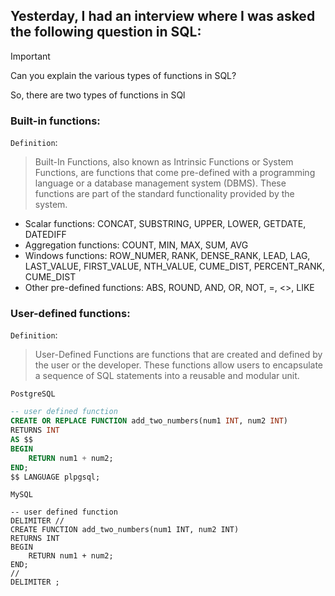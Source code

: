 ## Yesterday, I had an interview where I was asked the following question in SQL:
> [!IMPORTANT]
> Can you explain the various types of functions in SQL?

So, there are two types of functions in SQl
### Built-in functions:
`Definition`:
> Built-In Functions, also known as Intrinsic Functions or System Functions, are functions that come pre-defined with a programming language or a database management system (DBMS). These functions are part of the standard functionality provided by the system.
- Scalar functions:
CONCAT, SUBSTRING, UPPER, LOWER, GETDATE, DATEDIFF
- Aggregation functions:
COUNT, MIN, MAX, SUM, AVG
- Windows functions:
ROW_NUMER, RANK, DENSE_RANK, LEAD, LAG, LAST_VALUE, FIRST_VALUE, NTH_VALUE, CUME_DIST, PERCENT_RANK, CUME_DIST
- Other pre-defined functions:
ABS, ROUND, AND, OR, NOT, =, <>, LIKE


### User-defined functions:
`Definition`:
> User-Defined Functions are functions that are created and defined by the user or the developer. These functions allow users to encapsulate a sequence of SQL statements into a reusable and modular unit.

`PostgreSQL`
``` SQL
-- user defined function
CREATE OR REPLACE FUNCTION add_two_numbers(num1 INT, num2 INT)
RETURNS INT
AS $$
BEGIN
    RETURN num1 + num2;
END;
$$ LANGUAGE plpgsql;
```

`MySQL`
``` MySQL
-- user defined function
DELIMITER //
CREATE FUNCTION add_two_numbers(num1 INT, num2 INT)
RETURNS INT
BEGIN
    RETURN num1 + num2;
END;
//
DELIMITER ;
```
